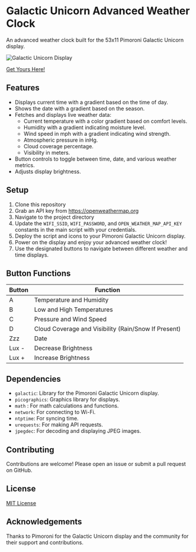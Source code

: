 # Galactic Unicorn Advanced Weather Clock

An advanced weather clock built for the 53x11 Pimoroni Galactic Unicorn display.

![Galactic Unicorn Display](https://shop.pimoroni.com/cdn/shop/products/galactic-unicorn-1_768x768.jpg)

[Get Yours Here!](https://shop.pimoroni.com/products/space-unicorns?variant=40842033561683)

## Features

- Displays current time with a gradient based on the time of day.
- Shows the date with a gradient based on the season.
- Fetches and displays live weather data:
  - Current temperature with a color gradient based on comfort levels.
  - Humidity with a gradient indicating moisture level.
  - Wind speed in mph with a gradient indicating wind strength.
  - Atmospheric pressure in inHg.
  - Cloud coverage percentage.
  - Visibility in meters.
- Button controls to toggle between time, date, and various weather metrics.
- Adjusts display brightness.

## Setup

1. Clone this repository
2. Grab an API key from https://openweathermap.org
3. Navigate to the project directory
4. Update the `WIFI_SSID`, `WIFI_PASSWORD`, and `OPEN_WEATHER_MAP_API_KEY` constants in the main script with your credentials.
5. Deploy the script and icons to your Pimoroni Galactic Unicorn display.
6. Power on the display and enjoy your advanced weather clock!
7. Use the designated buttons to navigate between different weather and time displays.

## Button Functions

| Button | Function                                  |
|--------|-------------------------------------------|
| A      | Temperature and Humidity                 |
| B      | Low and High Temperatures                |
| C      | Pressure and Wind Speed                  |
| D      | Cloud Coverage and Visibility (Rain/Snow If Present) |
| Zzz    | Date                                      |
| Lux -  | Decrease Brightness                      |
| Lux +  | Increase Brightness                      |


## Dependencies

- `galactic`: Library for the Pimoroni Galactic Unicorn display.
- `picographics`: Graphics library for displays.
- `math` : For math calculations and functions.
- `network`: For connecting to Wi-Fi.
- `ntptime`: For syncing time.
- `urequests`: For making API requests.
- `jpegdec`: For decoding and displaying JPEG images.

## Contributing

Contributions are welcome! Please open an issue or submit a pull request on GitHub.

## License

[MIT License](LICENSE)

## Acknowledgements

Thanks to Pimoroni for the Galactic Unicorn display and the community for their support and contributions.
